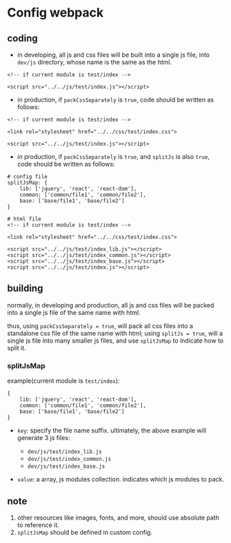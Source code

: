 # Config webpack

## coding

* in developing, all js and css files will be built into a single js file, into `dev/js` directory, whose name is the same as the html.
   
```
<!-- if current module is test/index -->

<script src="../../js/test/index.js"></script>
```

* in production, if `packCssSeparately` is `true`, code should be written as follows:

```
<!-- if current module is test/index -->

<link rel="stylesheet" href="../../css/test/index.css">

<script src="../../js/test/index.js"></script>
```

* in production, if `packCssSeparately` is `true`, and `splitJs` is also `true`, code should be written as follows:

```
# config file
splitJsMap: {
    lib: ['jquery', 'react', 'react-dom'],
    common: ['common/file1', 'common/file2'],
    base: ['base/file1', 'base/file2']
}

# html file
<!-- if current module is test/index -->

<link rel="stylesheet" href="../../css/test/index.css">

<script src="../../js/test/index_lib.js"></script>
<script src="../../js/test/index_common.js"></script>
<script src="../../js/test/index_base.js"></script>
<script src="../../js/test/index.js"></script>
```

## building

normally, in developing and production, all js and css files will be packed into a single js file of the same name with html.

thus, using `packCssSeparately = true`, will pack all css files into a standalone css file of the same name with html;
using `splitJs = true`, will a single js file into many smaller js files, and use `splitJsMap` to indicate how to split it.

### splitJsMap

example(current module is `test/index`): 

```
{
    lib: ['jquery', 'react', 'react-dom'],
    common: ['common/file1', 'common/file2'],
    base: ['base/file1', 'base/file2']
}
```

* `key`: specify the file name suffix. ultimately, the above example will generate 3 js files:
    - `dev/js/test/index_lib.js`
    - `dev/js/test/index_common.js`
    - `dev/js/test/index_base.js`
    
* `value`: a array, js modules collection. indicates which js modules to pack.

## note

1. other resources like images, fonts, and more, should use absolute path to reference it.
2. `splitJsMap` should be defined in custom config.